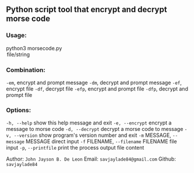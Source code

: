 ## Python script tool that encrypt and decrypt morse code

### Usage:
python3 morsecode.py <option> file/string
### Combination:
`-em`, encrypt and prompt message
`-dm`, decrypt and prompt message
`-ef`, encrypt file
`-df`, decrypt file
`-efp`, encrypt and prompt file
`-dfp`, decrypt and prompt file
### Options:
  `-h, --help`            show this help message and exit
  `-e, --encrypt`         encrypt a message to morse code
  `-d, --decrypt`         decrypt a morse code to message
  `-v, --version`         show program's version number and exit
  `-m` MESSAGE, `--message` MESSAGE
                        direct input
  `-f` FILENAME, `--filename` FILENAME
                        file input
  `-p`, `--printfile`       print the process output file content

Author: `John Jayson B. De Leon`
Email: `savjaylade84@gmail.com`
Github: `savjaylade84`
